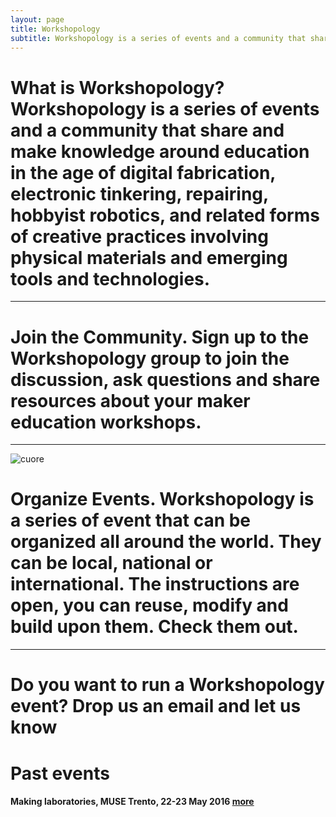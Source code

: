 ```yaml
---
layout: page
title: Workshopology
subtitle: Workshopology is a series of events and a community that share and make knowledge around the educational formats in the age of making.
---
```






# What is Workshopology? Workshopology is a series of events and a community that share and make knowledge around education in the age of digital fabrication, electronic tinkering, repairing, hobbyist robotics, and related forms of creative practices involving physical materials and emerging tools and technologies.

---



# **Join the Community**. Sign up to the Workshopology group to join the discussion, ask questions and share resources about your maker education workshops. 

***

![cuore](https://camo.githubusercontent.com/21dbea15b90151a65e7f77d17be4270619e0c10f/687474703a2f2f6f63746f6465782e6769746875622e636f6d2f696d616765732f6d696e696f6e2e706e67)

# Organize Events. Workshopology is a series of event that can be organized all around the world. They can be local, national or international. The instructions are open, you can reuse, modify and build upon them. Check them out.

---



# Do you want to run a Workshopology event? Drop us an email and let us know 



# Past events

#### Making laboratories, MUSE Trento, 22-23 May 2016 [more](http://workshopology.github.io/Making%20Laboratories%202016)









